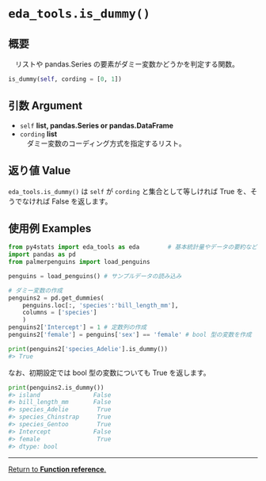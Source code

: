 # `eda_tools.is_dummy()`

## 概要

　リストや pandas.Series の要素がダミー変数かどうかを判定する関数。

```python
is_dummy(self, cording = [0, 1])
```

## 引数 Argument

- `self` **list, pandas.Series or pandas.DataFrame** <br>
- `cording` **list** <br>
　ダミー変数のコーディング方式を指定するリスト。

## 返り値 Value

`eda_tools.is_dummy()` は `self` が `cording`  と集合として等しければ True を、そうでなければ False を返します。

## 使用例 Examples

```python
from py4stats import eda_tools as eda        # 基本統計量やデータの要約など
import pandas as pd
from palmerpenguins import load_penguins

penguins = load_penguins() # サンプルデータの読み込み

# ダミー変数の作成
penguins2 = pd.get_dummies(
    penguins.loc[:, 'species':'bill_length_mm'], 
    columns = ['species']
    )
penguins2['Intercept'] = 1 # 定数列の作成
penguins2['female'] = penguins['sex'] == 'female' # bool 型の変数を作成

print(penguins2['species_Adelie'].is_dummy())
#> True
```

なお、初期設定では bool 型の変数についても True を返します。

```python
print(penguins2.is_dummy())
#> island               False
#> bill_length_mm       False
#> species_Adelie        True
#> species_Chinstrap     True
#> species_Gentoo        True
#> Intercept            False
#> female                True
#> dtype: bool
```
***
[Return to **Function reference**.](https://github.com/Hirototensho/Py4Stats/blob/main/reference.md)
